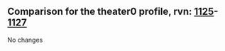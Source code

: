 ## Comparison for the theater0 profile, rvn: [1125](https://github.com/PRO100KatYT/FortniteProfileRevisions/tree/main/profiles/theater0/1125%20theater0.json)-[1127](https://github.com/PRO100KatYT/FortniteProfileRevisions/tree/main/profiles/theater0/1127%20theater0.json)

No changes
